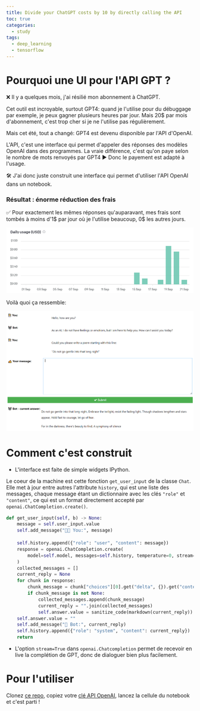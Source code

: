 ```yaml
---
title: Divide your ChatGPT costs by 10 by directly calling the API
toc: true
categories:
  - study
tags:
  - deep_learning
  - tensorflow
---
```


# Pourquoi une UI pour l'API GPT ?

❌ Il y a quelques mois, j'ai résilié mon abonnement à ChatGPT.

Cet outil est incroyable, surtout GPT4: quand je l'utilise pour du débuggage par exemple, je peux gagner plusieurs heures par jour. Mais 20$ par mois d'abonnement, c'est trop cher si je ne l'utilise pas régulièrement.

Mais cet été, tout a changé: GPT4 est devenu disponible par l'API d'OpenAI.

L'API, c'est une interface qui permet d'appeler des réponses des modèles OpenAI dans des programmes.
La vraie différence, c'est qu'on paye selon le nombre de mots renvoyés par GPT4 ▶ Donc le payement est adapté à l'usage.

🛠 J'ai donc juste construit une interface qui permet d'utiliser l'API OpenAI dans un notebook.

### Résultat : énorme réduction des frais

✅ Pour exactement les mêmes réponses qu'auparavant, mes frais sont tombés à moins d'1$ par jour où je l'utilise beaucoup, 0$ les autres jours.

<img src="/assets/images/2023-09-23-an-ui-for-gpt-api/usage.png">

Voilà quoi ça ressemble:

<img src="/assets/images/2023-09-23-an-ui-for-gpt-api/ui.png">

# Comment c'est construit

- L'interface est faite de simple widgets IPython.

Le coeur de la machine est cette fonction `get_user_input` de la classe `Chat`. Elle met à jour entre autres l'attribute `history`, qui est une liste des messages, chaque message étant un dictionnaire avec les clés `"role"` et `"content"`, ce qui est un format directement accepté par `openai.ChatCompletion.create()`.

```python
def get_user_input(self, b) -> None:
    message = self.user_input.value
    self.add_message("👨‍🚀 You:", message)

    self.history.append({"role": "user", "content": message})
    response = openai.ChatCompletion.create(
        model=self.model, messages=self.history, temperature=0, stream=True
    )
    collected_messages = []
    current_reply = None
    for chunk in response:
        chunk_message = chunk["choices"][0].get("delta", {}).get("content")
        if chunk_message is not None:
            collected_messages.append(chunk_message)
            current_reply = "".join(collected_messages)
            self.answer.value = sanitize_code(markdown(current_reply))
    self.answer.value = ""
    self.add_message("🤖 Bot:", current_reply)
    self.history.append({"role": "system", "content": current_reply})
    return
```

- L'option `stream=True` dans `openai.Chatcompletion` permet de recevoir en live la complétion de GPT, donc de dialoguer bien plus facilement.

# Pour l'utiliser

Clonez [ce repo](https://github.com/A-Roucher/gpt_api_ui), copiez votre [clé API OpenAI](https://platform.openai.com/account/api-keys), lancez la cellule du notebook et c'est parti !